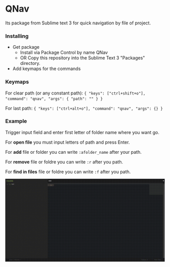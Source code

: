 # QNav
Its package from Sublime text 3 for quick navigation by file of project.

### Installing
- Get package
  - Install via Package Control by name QNav
  - OR Copy this repository into the Sublime Text 3 "Packages" directory.
- Add keymaps for the commands

### Keymaps
For clear path (or any constant path):
`{ "keys": ["ctrl+shift+o"], "command": "qnav", "args": { "path": "" } }`

For last path:
`{ "keys": ["ctrl+alt+o"], "command": "qnav", "args": {} }`

### Example
Trigger input field and enter first letter of folder name where you want go.

For **open file** you must input letters of path and press Enter.

For **add** file or folder you can write `:afolder_name` after your path.

For **remove** file or foldre you can write `:r` after you path.

For **find in files** file or foldre you can write `:f` after you path.

![example](https://github.com/ta-tikoma/QNav/blob/master/example.gif?raw=true)
